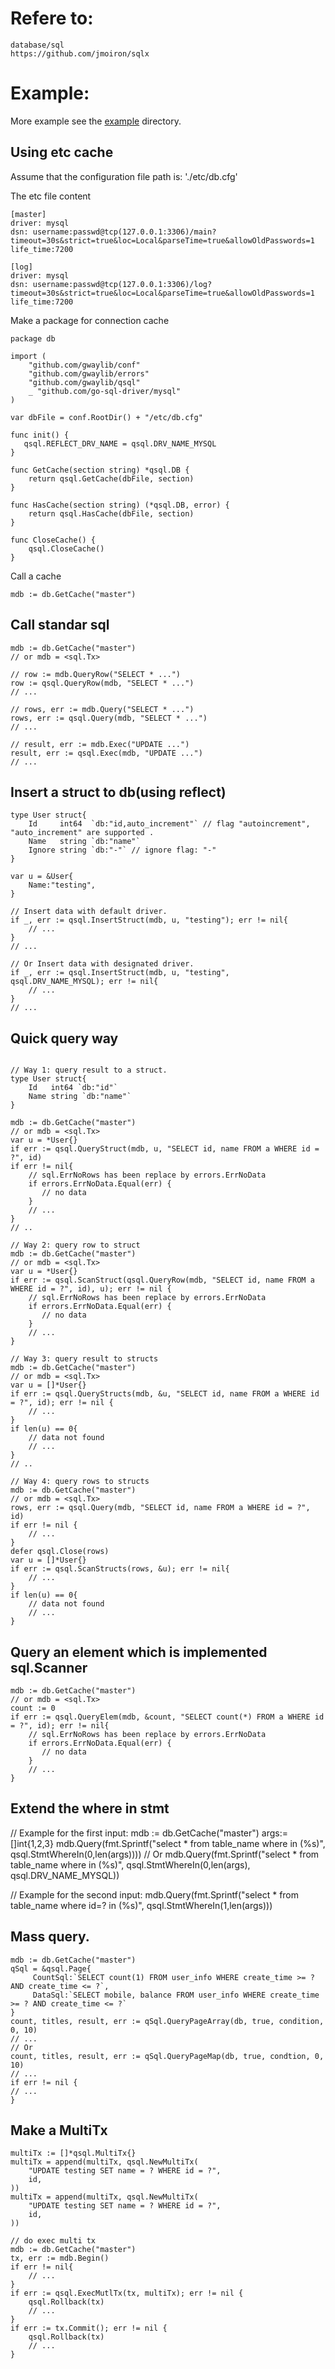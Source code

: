 # Refere to:
```
database/sql
https://github.com/jmoiron/sqlx
```

# Example:
More example see the [example](./example) directory.

## Using etc cache
Assume that the configuration file path is: './etc/db.cfg'

The etc file content
```
[master]
driver: mysql
dsn: username:passwd@tcp(127.0.0.1:3306)/main?timeout=30s&strict=true&loc=Local&parseTime=true&allowOldPasswords=1
life_time:7200

[log]
driver: mysql
dsn: username:passwd@tcp(127.0.0.1:3306)/log?timeout=30s&strict=true&loc=Local&parseTime=true&allowOldPasswords=1
life_time:7200
```

Make a package for connection cache
``` text
package db

import (
	"github.com/gwaylib/conf"
	"github.com/gwaylib/errors"
	"github.com/gwaylib/qsql"
	_ "github.com/go-sql-driver/mysql"
)

var dbFile = conf.RootDir() + "/etc/db.cfg"

func init() {
   qsql.REFLECT_DRV_NAME = qsql.DRV_NAME_MYSQL 
}

func GetCache(section string) *qsql.DB {
	return qsql.GetCache(dbFile, section)
}

func HasCache(section string) (*qsql.DB, error) {
	return qsql.HasCache(dbFile, section)
}

func CloseCache() {
	qsql.CloseCache()
}
```

Call a cache
``` text
mdb := db.GetCache("master")
```

## Call standar sql
``` text
mdb := db.GetCache("master") 
// or mdb = <sql.Tx>

// row := mdb.QueryRow("SELECT * ...")
row := qsql.QueryRow(mdb, "SELECT * ...")
// ...

// rows, err := mdb.Query("SELECT * ...")
rows, err := qsql.Query(mdb, "SELECT * ...")
// ...

// result, err := mdb.Exec("UPDATE ...")
result, err := qsql.Exec(mdb, "UPDATE ...")
// ...
```

## Insert a struct to db(using reflect)
``` text
type User struct{
    Id     int64  `db:"id,auto_increment"` // flag "autoincrement", "auto_increment" are supported .
    Name   string `db:"name"`
    Ignore string `db:"-"` // ignore flag: "-"
}

var u = &User{
    Name:"testing",
}

// Insert data with default driver.
if _, err := qsql.InsertStruct(mdb, u, "testing"); err != nil{
    // ... 
}
// ...

// Or Insert data with designated driver.
if _, err := qsql.InsertStruct(mdb, u, "testing", qsql.DRV_NAME_MYSQL); err != nil{
    // ... 
}
// ...
```

## Quick query way
``` text

// Way 1: query result to a struct.
type User struct{
    Id   int64 `db:"id"`
    Name string `db:"name"`
}

mdb := db.GetCache("master") 
// or mdb = <sql.Tx>
var u = *User{}
if err := qsql.QueryStruct(mdb, u, "SELECT id, name FROM a WHERE id = ?", id)
if err != nil{
    // sql.ErrNoRows has been replace by errors.ErrNoData
    if errors.ErrNoData.Equal(err) {
       // no data
    }
    // ...
}
// ..

// Way 2: query row to struct
mdb := db.GetCache("master") 
// or mdb = <sql.Tx>
var u = *User{}
if err := qsql.ScanStruct(qsql.QueryRow(mdb, "SELECT id, name FROM a WHERE id = ?", id), u); err != nil {
    // sql.ErrNoRows has been replace by errors.ErrNoData
    if errors.ErrNoData.Equal(err) {
       // no data
    }
    // ...
}

// Way 3: query result to structs
mdb := db.GetCache("master") 
// or mdb = <sql.Tx>
var u = []*User{}
if err := qsql.QueryStructs(mdb, &u, "SELECT id, name FROM a WHERE id = ?", id); err != nil {
    // ...
}
if len(u) == 0{
    // data not found
    // ...
}
// .. 

// Way 4: query rows to structs
mdb := db.GetCache("master") 
// or mdb = <sql.Tx>
rows, err := qsql.Query(mdb, "SELECT id, name FROM a WHERE id = ?", id)
if err != nil {
    // ...
}
defer qsql.Close(rows)
var u = []*User{}
if err := qsql.ScanStructs(rows, &u); err != nil{
    // ...
}
if len(u) == 0{
    // data not found
    // ...
}

```

## Query an element which is implemented sql.Scanner

```text
mdb := db.GetCache("master") 
// or mdb = <sql.Tx>
count := 0
if err := qsql.QueryElem(mdb, &count, "SELECT count(*) FROM a WHERE id = ?", id); err != nil{
    // sql.ErrNoRows has been replace by errors.ErrNoData
    if errors.ErrNoData.Equal(err) {
       // no data
    }
    // ...
}
```
## Extend the where in stmt
// Example for the first input:
mdb := db.GetCache("master") 
args:=[]int{1,2,3}
mdb.Query(fmt.Sprintf("select * from table_name where in (%s)", qsql.StmtWhereIn(0,len(args))))
// Or
mdb.Query(fmt.Sprintf("select * from table_name where in (%s)", qsql.StmtWhereIn(0,len(args), qsql.DRV_NAME_MYSQL))

// Example for the second input:
mdb.Query(fmt.Sprintf("select * from table_name where id=? in (%s)", qsql.StmtWhereIn(1,len(args)))

## Mass query.
```text
mdb := db.GetCache("master") 
qSql = &qsql.Page{
     CountSql:`SELECT count(1) FROM user_info WHERE create_time >= ? AND create_time <= ?`,
     DataSql:`SELECT mobile, balance FROM user_info WHERE create_time >= ? AND create_time <= ?`
}
count, titles, result, err := qSql.QueryPageArray(db, true, condition, 0, 10)
// ...
// Or
count, titles, result, err := qSql.QueryPageMap(db, true, condtion, 0, 10)
// ...
if err != nil {
// ...
}
```

## Make a MultiTx
``` text
multiTx := []*qsql.MultiTx{}
multiTx = append(multiTx, qsql.NewMultiTx(
    "UPDATE testing SET name = ? WHERE id = ?",
    id,
))
multiTx = append(multiTx, qsql.NewMultiTx(
    "UPDATE testing SET name = ? WHERE id = ?",
    id,
))

// do exec multi tx
mdb := db.GetCache("master") 
tx, err := mdb.Begin()
if err != nil{
    // ...
}
if err := qsql.ExecMutlTx(tx, multiTx); err != nil {
    qsql.Rollback(tx)
    // ...
}
if err := tx.Commit(); err != nil {
    qsql.Rollback(tx)
    // ...
}
```
